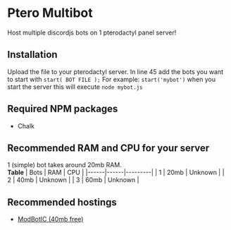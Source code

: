 # Ptero Multibot
Host multiple discordjs bots on 1 pterodactyl panel server!

## Installation
Upload the file to your pterodactyl server.
In line 45 add the bots you want to start with `start( BOT FILE );`
For example:
`start('mybot')` when you start the server this will execute `node mybot.js`

## Required NPM packages
- Chalk

## Recommended RAM and CPU for your server
1 (simple) bot takes around 20mb RAM. <br>
**Table**
| Bots | RAM  | CPU     |
|------|------|---------|
| 1    | 20mb | Unknown |
| 2    | 40mb | Unknown |
| 3    | 60mb | Unknown |

## Recommended hostings
- [ModBotIC (40mb free)](https://discord.gg/amU34a6)
